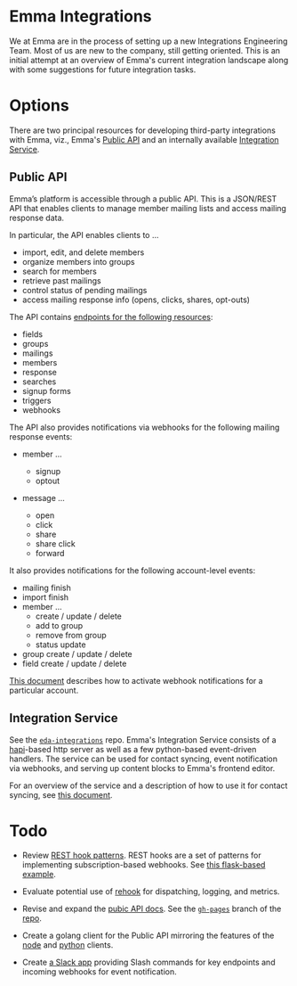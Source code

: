 # Emma Integrations

We at Emma are in the process of setting up a new Integrations Engineering
Team.  Most of us are new to the company, still getting oriented.  This is an initial attempt at an overview of Emma's current integration landscape along with some suggestions for future integration tasks.


# Options

There are two principal resources for developing third-party integrations with
Emma, viz., Emma's [Public API](http://api.myemma.com/index.html) and an internally available [Integration Service](https://github.com/emmadev/eda-integrations).

## Public API

Emma’s platform is accessible through a public API. This is a JSON/REST API that enables clients to manage member mailing lists and access mailing response data.

In particular, the API enables clients to ...

* import, edit, and delete members
* organize members into groups
* search for members
* retrieve past mailings
* control status of pending mailings
* access mailing response info (opens, clicks, shares, opt-outs)

The API contains [endpoints for the following resources](http://api.myemma.com/index.html#api-calls-by-category):

* fields
* groups
* mailings
* members
* response
* searches
* signup forms
* triggers
* webhooks

The API also provides notifications via webhooks for the following mailing response events:

* member ...
  * signup
  * optout

* message ...
  * open
  * click
  * share
  * share click
  * forward

It also provides notifications for the following account-level events:

* mailing finish
* import finish
* member ...
  * create / update / delete
  * add to group
  * remove from group
  * status update
* group create / update / delete
* field create / update / delete

[This document](http://api.myemma.com/api/external/webhooks.html) describes how to activate webhook notifications for a particular account.

 
## Integration Service

See the [`eda-integrations`](https://github.com/emmadev/eda-integrations) repo. Emma's Integration Service consists of a [hapi](http://hapijs.com)-based http server as well as a few python-based event-driven handlers. The service can be used for contact syncing, event notification via webhooks, and serving up content blocks to Emma's frontend editor.

For an overview of the service and a description of how to use it for contact syncing, see [this document](https://github.com/emmadev/eda-integrations/blob/master/docs/ac-overview.md).


# Todo

* Review [REST hook patterns](http://resthooks.org/docs/).  REST hooks are a set of patterns for implementing subscription-based webhooks. See [this flask-based example](https://github.com/zapier/resthooks).

* Evaluate potential use of [rehook](https://github.com/jstemmer/rehook) for dispatching, logging, and metrics.

* Revise and expand the [pubic API docs](http://api.myemma.com/index.html). See the [`gh-pages`](https://github.com/myemma/emma-api-documentation/tree/gh-pages) branch of the [repo](https://github.com/myemma/emma-api-documentation).

* Create a golang client for the Public API mirroring the features of the
  [node](https://github.com/nathanpeck/emma-sdk) and
  [python](https://github.com/myemma/EmmaPython) clients.

* Create [a Slack app](https://api.slack.com/slack-apps) providing Slash commands for key endpoints and incoming webhooks for event notification.
